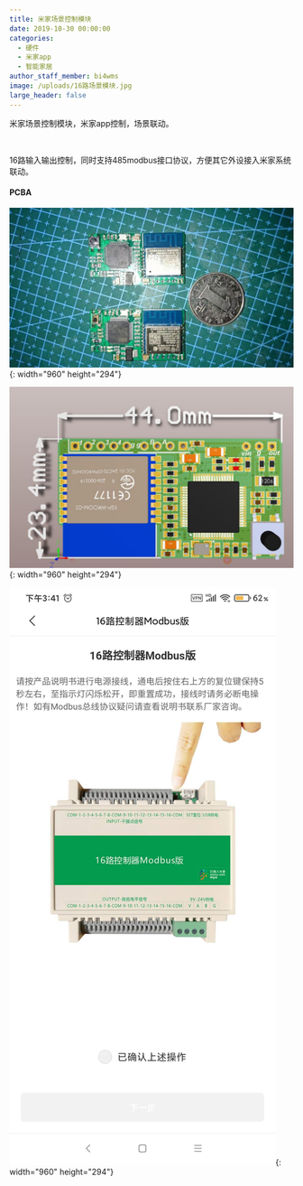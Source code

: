 ```yaml
---
title: 米家场景控制模块
date: 2019-10-30 00:00:00
categories:
  - 硬件
  - 米家app
  - 智能家居
author_staff_member: bi4wms
image: /uploads/16路场景模块.jpg
large_header: false
---
```


米家场景控制模块，米家app控制，场景联动。

&nbsp;

16路输入输出控制，同时支持485modbus接口协议，方便其它外设接入米家系统联动。

#### PCBA

![](/uploads/16路场景模块.jpg){: width="960" height="294"}

![](/uploads/16路场景小模块3D-PCBA.jpg){: width="960" height="294"}

![](/uploads/16路控制器.jpg){: width="960" height="294"}